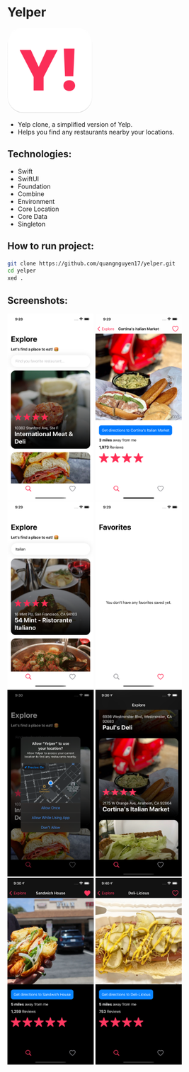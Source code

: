 # Yelper

<img src="appstore.png" width="192" height="192" style="border-radius: 32px;" />

-   Yelp clone, a simplified version of Yelp.
-   Helps you find any restaurants nearby your locations.

## Technologies:

-   Swift
-   SwiftUI
-   Foundation
-   Combine
-   Environment
-   Core Location
-   Core Data
-   Singleton

## How to run project:

```bash
git clone https://github.com/quangnguyen17/yelper.git
cd yelper
xed .
```

## Screenshots:

<div class="d-flex">
    <img src="screenshots/1.png" width="195" height="422" style="object-fit: contain;" />
    <img src="screenshots/3.png" width="195" height="422" style="object-fit: contain;" />
    <img src="screenshots/4.png" width="195" height="422" style="object-fit: contain;" />
    <img src="screenshots/5.png" width="195" height="422" style="object-fit: contain;" />
</div>
<div class="d-flex">
    <img src="screenshots/6.png" width="195" height="422" style="object-fit: contain;" />
    <img src="screenshots/7.png" width="195" height="422" style="object-fit: contain;" />
    <img src="screenshots/8.png" width="195" height="422" style="object-fit: contain;" />
    <img src="screenshots/9.png" width="195" height="422" style="object-fit: contain;" />
</div>
